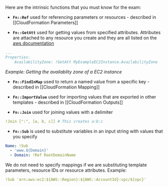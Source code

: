 Here are the intrinsic functions that you must know for the exam:
- **`Fn::Ref`** used for referencing parameters or resources - described in [[CloudFormation Parameters]]

- **`Fn::GetAtt`** used for getting values from specified attributes. Attributes are attached to any resource you create and they are all listed on the [aws documentation](https://docs.aws.amazon.com/AWSCloudFormation/latest/UserGuide/aws-template-resource-type-ref.html)
```yml
...
Properties:
	AvailabilityZone: !GetAtt MyExampleEC2Instance.AvailabilityZone
```
*Example: Getting the availablity zone of a EC2 instance*

- **`Fn::FindInMap`** used to return a named value from a specific key - described in [[CloudFormation Mapping]]

- **`Fn::ImportValue`** used for importing values that are exported in other templates - described in [[CloudFormation Outputs]]

- **`Fn::Join`** used for joining values with a delimiter
```yml
!Join [":", [a, b, c]] # This creates a:b:c
```

- **`Fn::Sub`** is used to substitute variables in an input string with values that you specify
```yml
Name: !Sub 
  - 'www.${Domain}'
  - Domain: !Ref RootDomainName
```
We do not need to specify mappings if we are substituting template parameters, resource IDs or resource attributes. Example:
```yml
!Sub 'arn:aws:ec2:${AWS::Region}:${AWS::AccountId}:vpc/${vpc}'
```
